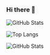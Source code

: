 ### Hi there 👋
![GitHub Stats](https://github-readme-stats.vercel.app/api?username=Agh-Hayk&show_icons=true&count_private=true&include_all_commits=true&hide_title=true&hide=prs&theme=radical)

![Top Langs](https://github-readme-stats.vercel.app/api/top-langs/?username=Agh-Hayk&layout=compact&hide=html,css&langs_count=10)

![GitHub Stats](https://github-readme-stats.vercel.app/api?username=Agh-Hayk&show_icons=true&hide_title=true&hide=prs&count_private=true)



<!--
**Agh-Hayk/agh-hayk** is a ✨ _special_ ✨ repository because its `README.md` (this file) appears on your GitHub profile.

Here are some ideas to get you started:

- 🔭 I’m currently working on ...
- 🌱 I’m currently learning ...
- 👯 I’m looking to collaborate on ...
- 🤔 I’m looking for help with ...
- 💬 Ask me about ...
- 📫 How to reach me: ...
- 😄 Pronouns: ...
- ⚡ Fun fact: ...
-->
